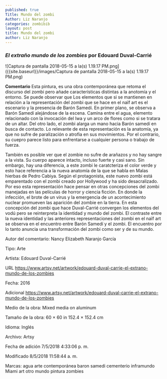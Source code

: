 ```yaml
---
published: true
Title: Mundo del zombi
Author: Liz Naranjo
categories: zombibib
layout: post
title: Mundo del zombi
author: Liz Naranjo
---
```

### _El extraño mundo de los zombies_ por Edouard Duval-Carrié

![Captura de pantalla 2018-05-15 a la(s) 1.19.17 PM.png]({{site.baseurl}}/images/Captura de pantalla 2018-05-15 a la(s) 1.19.17 PM.png)

**Comentario**
Esta pintura, es una obra contemporánea que retoma el discurso del zombi pero añade características distintas a la anotomía y el entorno. Se puede observar que Los elementos que si se mantienen en relación a la representación del zombi que se hace en el naïf art es el escenario y la presencia de Barón Samedí. En primer plano, se observa a Barón Samedí alejándose de la escena. Camina entre el agua, elemento relacionado con la invocación del lwa y un arco de flores como si se tratara de un altar. Del otro lado, el zombi alarga un mano hacia Barón samedí en busca de contacto. Lo relevante de esta representación es la anatomía, ya que no sufre de paralización o atrofia en sus movimientos. Por el contrario, su cuepro parece listo para enfrentarse a cualquier persona o trabajo de fuerza.

También es posible ver que el zombie no sufre de arañazos y no hay sangre a la vista. Su cuerpo aparece intacto, incluso fuerte y casi sano. Sin embargo, hay una diferencia, a este zombi le caratcteriza el color verde y esto hace referencia a la nueva anatomía de la que se habla en Malas hierbas de Pedro Cabiya. Según el protagonista, este nuevo zombi está emparentado con el zombi creado por Hollywood y ha sido desacralizado. Por eso esta representación hace pensar en otras concepciones del zombi manejadas en las películas de horror y ciencia ficción. En donde la infección, el brote de un virus y la emergencia de un acontecimiento nuclear promueven las aparición del zombie en la tierra. En esta concepción del zombi que hace Duval-Carrié convergen los elementos del vodú pero se reinterpreta la identidad y mundo del zombi. El contraste entre la nueva identidad y las anteriores representaciones del zombi en el naïf art se observa en el encuentro entre Barón Samedí y el zombi. El encuentro por lo tanto anuncia una transformación del zombi como ser y de su mundo.

Autor del comentario: Nancy Elizabeth Naranjo García


Tipo: Arte

Artista: Edouard Duval-Carrié

URL 	https://www.artsy.net/artwork/edouard-duval-carrie-el-extrano-mundo-de-los-zombies

Fecha: 2016

Adicional 	https://www.artsy.net/artwork/edouard-duval-carrie-el-extrano-mundo-de-los-zombies

Medio de la obra: Mixed media on aluminum

Tamaño de la obra: 60 × 60 in 152.4 × 152.4 cm

Idioma: Inglés

Archivo: Artsy

Fecha de adición 	7/5/2018 4:33:06 p. m.

Modificado 	8/5/2018 11:58:44 a. m.

Marcas: agua arte contemporánea baron samedi cementerio inframundo Miami art otro mundo pintura zombies
